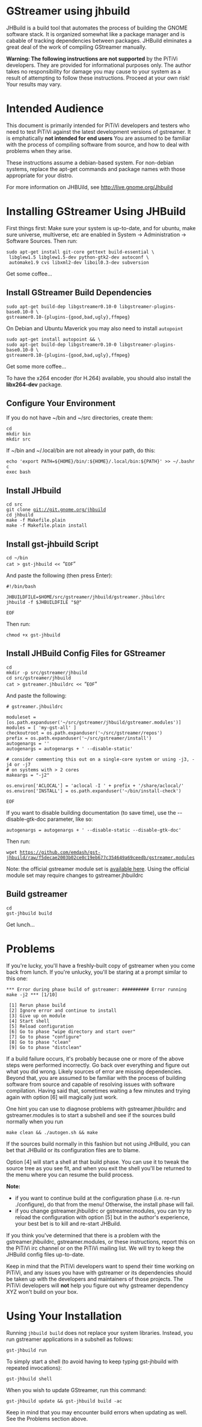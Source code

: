# GStreamer using jhbuild

JHBuild is a build tool that automates the process of building the GNOME
software stack. It is organized somewhat like a package manager and is
cabable of tracking dependencies between packages. JHBuild elminates a
great deal of the work of compiling GStreamer manually.

**Warning: The following instructions are not supported** by the PiTiVi
developers. They are provided for informational purposes only. The
author takes no responsibility for damage you may cause to your system
as a result of attempting to follow these instructions. Proceed at your
own risk! Your results may vary.

# Intended Audience

This document is primarily intended for PiTiVi developers and testers
who need to test PiTiVi against the latest development versions of
gstreamer. It is emphatically **not intended for end users** You are
assumed to be familiar with the process of compiling software from
source, and how to deal with problems when they arise.

These instructions assume a debian-based system. For non-debian systems,
replace the apt-get commands and package names with those appropriate
for your distro.

For more information on JHBUild, see <http://live.gnome.org/Jhbuild>

# Installing GStreamer Using JHBuild

First things first: Make sure your system is up-to-date, and for ubuntu,
make sure universe, multiverse, etc are enabled in System -&gt;
Administration -&gt; Software Sources. Then run:

`sudo apt-get install git-core gettext build-essential \`\
` libglew1.5 libglew1.5-dev python-gtk2-dev autoconf \`\
` automake1.9 cvs libxml2-dev liboil0.3-dev subversion`

Get some coffee...

## Install GStreamer Build Dependencies

`sudo apt-get build-dep libgstreamer0.10-0 libgstreamer-plugins-base0.10-0 \`\
`gstreamer0.10-{plugins-{good,bad,ugly},ffmpeg}`

On Debian and Ubuntu Maverick you may also need to install `autopoint`

`sudo apt-get install autopoint && \`\
`sudo apt-get build-dep libgstreamer0.10-0 libgstreamer-plugins-base0.10-0 \`\
`gstreamer0.10-{plugins-{good,bad,ugly},ffmpeg}`

Get some more coffee...

To have the x264 encoder (for H.264) available, you should also install
the **libx264-dev** package.

## Configure Your Environment

If you do not have \~/bin and \~/src directories, create them:

`cd`\
`mkdir bin`\
`mkdir src`

If \~/bin and \~/.local/bin are not already in your path, do this:

`echo 'export PATH=${HOME}/bin/:${HOME}/.local/bin:${PATH}' >> ~/.bashrc`\
`exec bash`

## Install JHbuild

`cd src`\
`git clone `[`git://git.gnome.org/jhbuild`](git://git.gnome.org/jhbuild)\
`cd jhbuild`\
`make -f Makefile.plain`\
`make -f Makefile.plain install`

## Install gst-jhbuild Script

`cd ~/bin`\
`cat > gst-jhbuild << `“`EOF`”

And paste the following (then press Enter):

    #!/bin/bash

    JHBUILDFILE=$HOME/src/gstreamer/jhbuild/gstreamer.jhbuildrc
    jhbuild -f $JHBUILDFILE "$@"

    EOF

Then run:

`chmod +x gst-jhbuild`

## Install JHBuild Config Files for GStreamer

`cd`\
`mkdir -p src/gstreamer/jhbuild`\
`cd src/gstreamer/jhbuild`\
`cat > gstreamer.jhbuildrc << `“`EOF`”

And paste the following:

    # gstreamer.jhbuildrc

    moduleset = [os.path.expanduser('~/src/gstreamer/jhbuild/gstreamer.modules')]
    modules = [ 'my-gst-all' ]
    checkoutroot = os.path.expanduser('~/src/gstreamer/repos')
    prefix = os.path.expanduser('~/src/gstreamer/install')
    autogenargs = ''
    autogenargs = autogenargs + ' --disable-static'

    # consider commenting this out on a single-core system or using -j3, -j4 or -j7
    # on systems with > 2 cores
    makeargs = "-j2"

    os.environ['ACLOCAL'] = 'aclocal -I ' + prefix + '/share/aclocal/'
    os.environ['INSTALL'] = os.path.expanduser('~/bin/install-check')

    EOF

If you want to disable building documentation (to save time), use the
--disable-gtk-doc parameter, like so:

`autogenargs = autogenargs + ' --disable-static --disable-gtk-doc'`

Then run:

`wget `[`https://github.com/emdash/gst-jhbuild/raw/f5decae2003b02ce0c19eb677c354649a69ceedb/gstreamer.modules`](https://github.com/emdash/gst-jhbuild/raw/f5decae2003b02ce0c19eb677c354649a69ceedb/gstreamer.modules)

Note: the official gstreamer module set is [available
here](http://webcvs.freedesktop.org/gstreamer/jhbuild/gstreamer.modules?revision=HEAD).
Using the official module set may require changes to gstreamer.jhbuildrc

## Build gstreamer

`cd`\
`gst-jhbuild build`

Get lunch...

# Problems

If you're lucky, you'll have a freshly-built copy of gstreamer when you
come back from lunch. If you're unlucky, you'll be staring at a prompt
similar to this one:

    *** Error during phase build of gstreamer: ########## Error running make -j2 *** [1/10]

     [1] Rerun phase build
     [2] Ignore error and continue to install
     [3] Give up on module
     [4] Start shell
     [5] Reload configuration
     [6] Go to phase "wipe directory and start over"
     [7] Go to phase "configure"
     [8] Go to phase "clean"
     [9] Go to phase "distclean"

If a build failure occurs, it's probably because one or more of the
above steps were performed incorrectly. Go back over everything and
figure out what you did wrong. Likely sources of error are missing
dependencies. Beyond that, you are assumed to be familiar with the
process of building software from source and capable of resolving issues
with software compilation. Having said that, sometimes waiting a few
minutes and trying again with option \[6\] will magically just work.

One hint you can use to diagnose problems with gstreamer.jhbuildrc and
gstreamer.modules is to start a subshell and see if the sources build
normally when you run

`make clean && ./autogen.sh && make`

If the sources build normally in this fashion but not using JHBuild, you
can bet that JHBuild or its configuration files are to blame.

Option \[4\] will start a shell at that build phase. You can use it to
tweak the source tree as you see fit, and when you exit the shell you'll
be returned to the menu where you can resume the build process.

**Note:**

-   if you want to continue build at the configuration phase (i.e.
    re-run ./configure), do that from the menu! Otherwise, the install
    phase will fail.
-   if you change gstreamer.jhbuildrc or gstreamer.modules, you can try
    to reload the configuration with option \[5\] but in the author's
    experience, your best bet is to kill and re-start JHBuild.

If you think you've determined that there is a problem with the
gstreamer.jhbuildrc, gstreamer.modules, or these instructions, report
this on the PiTiVi irc channel or on the PiTiVi mailing list. We will
try to keep the JHBuild config files up-to-date.

Keep in mind that the PiTiVi developers want to spend their time working
on PiTiVi, and any issues you have with gstreamer or its dependencies
should be taken up with the developers and maintainers of those
projects. The PiTiVi developers will **not** help you figure out why
gstreamer dependency XYZ won't build on your box.

# Using Your Installation

Running `jhbuild build` does not replace your system libraries. Instead,
you run gstreamer applications in a subshell as follows:

`gst-jhbuild run `<your gstreamer application here>

To simply start a shell (to avoid having to keep typing gst-jhbuild with
repeated invocations):

`gst-jhbuild shell`

When you wish to update GStreamer, run this command:

`gst-jhbuild update && gst-jhbuild build -ac`

Keep in mind that you may encounter build errors when updating as well.
See the Problems section above.
